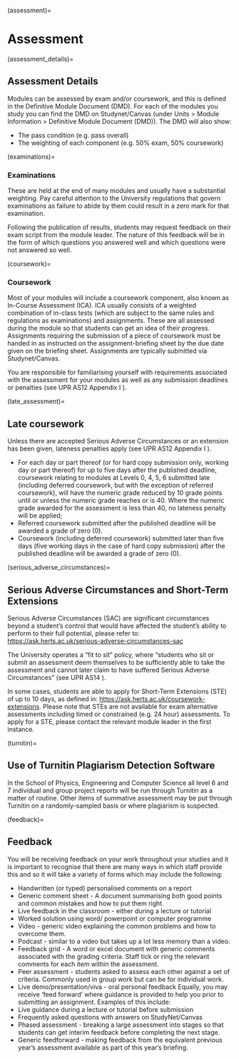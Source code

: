 (assessment)=
# Assessment

(assessment_details)=
##	Assessment Details

Modules can be assessed by exam and/or coursework, and this is defined in the Definitive Module Document (DMD).  For each of the modules you study you can find the DMD on Studynet/Canvas (under Units > Module Information > Definitive Module Document (DMD)).
The DMD will also show:
- The pass condition (e.g. pass overall)
- The weighting of each component (e.g. 50% exam, 50% coursework)

(examinations)=
###	Examinations

These are held at the end of many modules and usually have a substantial weighting. Pay careful attention to the University regulations that govern examinations as failure to abide by them could result in a zero mark for that examination.

Following the publication of results, students may request feedback on their exam script from the module leader. The nature of this feedback will be in the form of which questions you answered well and which questions were not answered so well.

(coursework)=
###	Coursework

Most of your modules will include a coursework component, also known as In-Course Assessment (ICA).
ICA usually consists of a weighted combination of in-class tests (which are subject to the same rules and regulations as examinations) and assignments. These are all assessed during the module so that students can get an idea of their progress. Assignments requiring the submission of a piece of coursework must be handed in as instructed on the assignment-briefing sheet by the due date given on the briefing sheet. Assignments are typically submitted via Studynet/Canvas.

You are responsible for familiarising yourself with requirements associated with the assessment for your modules as well as any submission deadlines or penalties (see UPR AS12 Appendix I ).

(late_assessment)=
##	Late coursework

Unless there are accepted Serious Adverse Circumstances or an extension has been given, lateness penalties apply (see UPR AS12 Appendix I ).
-	For each day or part thereof (or for hard copy submission only, working day or part thereof) for up to five days after the published deadline, coursework relating to modules at Levels 0, 4, 5, 6 submitted late (including deferred coursework, but with the exception of referred coursework), will have the numeric grade reduced by 10 grade points until or unless the numeric grade reaches or is 40. Where the numeric grade awarded for the assessment is less than 40, no lateness penalty will be applied;
-	Referred coursework submitted after the published deadline will be awarded a grade of zero (0).
-	Coursework (including deferred coursework) submitted later than five days (five working days in the case of hard copy submission) after the published deadline will be awarded a grade of zero (0).

(serious_adverse_circumstances)=
##	Serious Adverse Circumstances and Short-Term Extensions

Serious Adverse Circumstances (SAC) are significant circumstances beyond a student’s control that would have affected the student’s ability to perform to their full potential, please refer to: https://ask.herts.ac.uk/serious-adverse-circumstances-sac

The University operates a “fit to sit” policy, where “students who sit or submit an assessment deem themselves to be sufficiently able to take the assessment and cannot later claim to have suffered Serious Adverse Circumstances” (see UPR AS14 ).

In some cases, students are able to apply for Short-Term Extensions (STE) of up to 10 days, as defined in: https://ask.herts.ac.uk/coursework-extensions.  Please note that STEs are not available for exam alternative assessments including timed or constrained (e.g. 24 hour) assessments.  To apply for a STE, please contact the relevant module leader in the first instance.

(turnitin)=
##	Use of Turnitin Plagiarism Detection Software

In the School of Physics, Engineering and Computer Science all level 6 and 7 individual and group project reports will be run through Turnitin as a matter of routine. Other items of summative assessment may be put through Turnitin on a randomly-sampled basis or where plagiarism is suspected.

(feedback)=
##	Feedback

You will be receiving feedback on your work throughout your studies and it is important to recognise that there are many ways in which staff provide this and so it will take a variety of forms which may include the following:
- Handwritten (or typed) personalised comments on a report
- Generic comment sheet - A document summarising both good points and common mistakes and how to put them right.
- Live feedback in the classroom - either during a lecture or tutorial
- Worked solution using word/ powerpoint or computer programme
- Video - generic video explaining the common problems and how to overcome them.
- Podcast - similar to a video but takes up a lot less memory than a video.
- Feedback grid - A word or excel document with generic comments associated with the grading criteria. Staff tick or ring the relevant comments for each item within the assessment.
- Peer assessment - students asked to assess each other against a set of criteria. Commonly used in group work but can be for individual work.
- Live demo/presentation/viva - oral personal feedback
Equally, you may receive ‘feed forward’ where guidance is provided to help you prior to submitting an assignment. Examples of this include:
- Live guidance during a lecture or tutorial before submission
- Frequently asked questions with answers on StudyNet/Canvas
- Phased assessment - breaking a large assessment into stages so that students can get interim feedback before completing the next stage.
- Generic feedforward - making feedback from the equivalent previous year’s assessment available as part of this year’s briefing.
